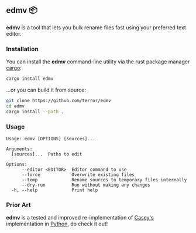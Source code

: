 ## edmv 📦

**edmv** is a tool that lets you bulk rename files fast using your preferred
text editor.

### Installation

You can install the **edmv** command-line utility via the rust package manager
[cargo](https://doc.rust-lang.org/cargo/):

```bash
cargo install edmv
```

...or you can build it from source:

```bash
git clone https://github.com/terror/edmv
cd edmv
cargo install --path .
```

### Usage

```
Usage: edmv [OPTIONS] [sources]...

Arguments:
  [sources]...  Paths to edit

Options:
      --editor <EDITOR>  Editor command to use
      --force            Overwrite existing files
      --temp             Rename sources to temporary files internally
      --dry-run          Run without making any changes
  -h, --help             Print help
```

### Prior Art

**edmv** is a tested and improved re-implementation of [Casey's](https://github.com/casey)
implementation in [Python](https://github.com/casey/edmv), do check it out!
